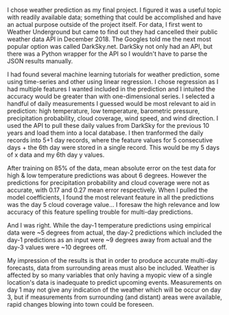 I chose weather prediction as my final project.  I figured it was a useful topic with readily available data; something that could be accomplished and have an actual purpose outside of the project itself.  For data, I first went to Weather Underground but came to find out they had cancelled their public weather data API in December 2018.  The Googles told me the next most popular option was called DarkSky.net.  DarkSky not only had an API, but there was a Python wrapper for the API so I wouldn't have to parse the JSON results manually.  

I had found several machine learning tutorials for weather prediction, some using time-series and other using linear regression.  I chose regression as I had multiple features I wanted included in the prediction and I intuited the accuracy would be greater than with one-dimensional series.  I selected a handful of daily measurements I guessed would be most relevant to aid in prediction: high temperature, low temperature, barometric pressure, precipitation probability, cloud coverage, wind speed, and wind direction.  I used the API to pull these daily values from DarkSky for the previous 10 years and load them into a local database.  I then tranformed the daily records into 5+1 day records, where the feature values for 5 consecutive days + the 6th day were stored in a single record.  This would be my 5 days of x data and my 6th day y values.

After training on 85% of the data, mean absolute error on the test data for high & low temperature predictions was about 6 degrees.  However the predictions for precipitation probability and cloud coverage were not as accurate, with 0.17 and 0.27 mean error respectively.  When I pulled the model coefficients, I found the most relevant feature in all the predictions was the day 5 cloud coverage value... I foresaw the high relevance and low accuracy of this feature spelling trouble for multi-day predictions.

And I was right.  While the day-1 temperature predictions using empirical data were ~5 degrees from actual, the day-2 predictions which included the day-1 predictions as an input were ~9 degrees away from actual and the day-3 values were ~10 degrees off.

My impression of the results is that in order to produce accurate multi-day forecasts, data from surrounding areas must also be included.  Weather is affected by so many variables that only having a myopic view of a single location's data is inadequate to predict upcoming events.  Measurements on day 1 may not give any indication of the weather which will be occur on day 3, but if measurements from surrounding (and distant) areas were available, rapid changes blowing into town could be foreseen.
